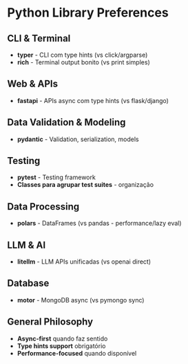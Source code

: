 # Python Library Preferences

## CLI & Terminal
- **typer** - CLI com type hints (vs click/argparse)
- **rich** - Terminal output bonito (vs print simples)

## Web & APIs
- **fastapi** - APIs async com type hints (vs flask/django)

## Data Validation & Modeling
- **pydantic** - Validation, serialization, models

## Testing
- **pytest** - Testing framework
- **Classes para agrupar test suites** - organização

## Data Processing
- **polars** - DataFrames (vs pandas - performance/lazy eval)

## LLM & AI
- **litellm** - LLM APIs unificadas (vs openai direct)

## Database
- **motor** - MongoDB async (vs pymongo sync)

## General Philosophy
- **Async-first** quando faz sentido
- **Type hints support** obrigatório
- **Performance-focused** quando disponível

